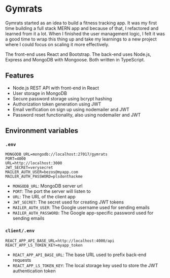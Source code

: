 # Gymrats

Gymrats started as an idea to build a fitness tracking app. It was my first time building a full stack MERN app and because of that, I refactored and learned from it a lot. When I finished the user management logic, I felt it was a good time to wrap this thing up and take my learnings to a new project where I could focus on scaling it more effectively.

The front-end uses React and Bootstrap. The back-end uses Node.js, Express and MongoDB with Mongoose. Both written in TypeScript.

## Features

- Node.js REST API with front-end in React
- User storage in MongoDB
- Secure password storage using bcrypt hashing
- Authorization token generation using JWT
- Email verification on sign up using nodemailer and JWT
- Password reset functionality, also using nodemailer and JWT

## Environment variables

### `.env`

```
MONGODB_URL=mongodb://localhost:27017/gymrats
PORT=4000
URL=http://localhost:3000
JWT_SECRET=verysecret
MAILER_AUTH_USER=bezos@myapp.com
MAILER_AUTH_PASSWORD=plsdonthackme
```

- `MONGODB_URL`: MongoDB server url
- `PORT`: The port the server will listen to
- `URL`: The URL of the client app
- `JWT_SECRET`: The secret used for creating JWT tokens
- `MAILER_AUTH_USER`: The Google username used for sending emails
- `MAILER_AUTH_PASSWORD`: The Google app-specific password used for sending emails

### `client/.env`

```
REACT_APP_API_BASE_URL=http://localhost:4000/api
REACT_APP_LS_TOKEN_KEY=myapp_token
```

- `REACT_APP_API_BASE_URL`: The base URL used to prefix back-end requests
- `REACT_APP_LS_TOKEN_KEY`: The local storage key used to store the JWT authentication token
